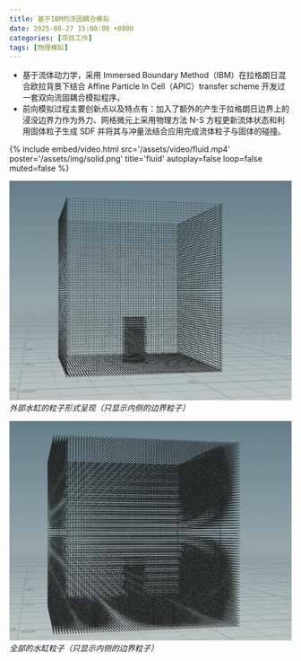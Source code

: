 ```yaml
---
title: 基于IBM的流固耦合模拟
date: 2025-08-27 15:00:00 +0800
categories: [项目工作]
tags: [物理模拟]
---
```


* 基于流体动力学，采用 Immersed Boundary Method（IBM）在拉格朗日混合欧拉背景下结合 Affine Particle In Cell（APIC）transfer scheme 开发过一套双向流固耦合模拟程序。
* 前向模拟过程主要创新点以及特点有：加入了额外的产生于拉格朗日边界上的浸没边界力作为外力、网格微元上采用物理方法 N-S 方程更新流体状态和利用固体粒子生成 SDF 并将其与冲量法结合应用完成流体粒子与固体的碰撞。

{%
    include embed/video.html
    src='/assets/video/fluid.mp4'
    poster='/assets/img/solid.png'
    title='fluid'
    autoplay=false
    loop=false
    muted=false
%}

![外部水缸的粒子形式呈现（只显示内侧的边界粒子）](/assets/img/solid2.png)
_外部水缸的粒子形式呈现（只显示内侧的边界粒子）_

![全部的水缸粒子](/assets/img/solid.png)
_全部的水缸粒子（只显示内侧的边界粒子）_